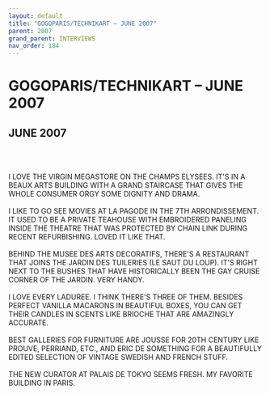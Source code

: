 ```yaml
---
layout: default
title: "GOGOPARIS/TECHNIKART – JUNE 2007"
parent: 2007
grand_parent: INTERVIEWS
nav_order: 184
---
```


# GOGOPARIS/TECHNIKART – JUNE 2007
## JUNE 2007

<br><br></p>
<p>I LOVE THE VIRGIN MEGASTORE ON THE CHAMPS ELYSEES. IT'S IN A BEAUX ARTS BUILDING WITH A GRAND STAIRCASE THAT GIVES THE WHOLE CONSUMER ORGY SOME DIGNITY AND DRAMA. <br />
<br />
I LIKE TO GO SEE MOVIES AT LA PAGODE IN THE 7TH ARRONDISSEMENT. IT USED TO BE A PRIVATE TEAHOUSE WITH EMBROIDERED PANELING INSIDE THE THEATRE THAT WAS PROTECTED BY CHAIN LINK DURING RECENT REFURBISHING. LOVED IT LIKE THAT. <br />
<br />
BEHIND THE MUSEE DES ARTS DECORATIFS, THERE'S A RESTAURANT THAT JOINS THE JARDIN DES TUILERIES (LE SAUT DU LOUP). IT'S RIGHT NEXT TO THE BUSHES THAT HAVE HISTORICALLY BEEN THE GAY CRUISE CORNER OF THE JARDIN. VERY HANDY. <br />
<br />
I LOVE EVERY LADUREE. I THINK THERE'S THREE OF THEM. BESIDES PERFECT VANILLA MACARONS IN BEAUTIFUL BOXES, YOU CAN GET THEIR CANDLES IN SCENTS LIKE BRIOCHE THAT ARE AMAZINGLY ACCURATE. <br />
<br />
BEST GALLERIES FOR FURNITURE ARE JOUSSE FOR 20TH CENTURY LIKE PROUVE, PERRIAND, ETC., AND ERIC DE SOMETHING FOR A BEAUTIFULLY EDITED SELECTION OF VINTAGE SWEDISH AND FRENCH STUFF. <br />
<br />
THE NEW CURATOR AT PALAIS DE TOKYO SEEMS FRESH. MY FAVORITE BUILDING IN PARIS. <br />
<br />

